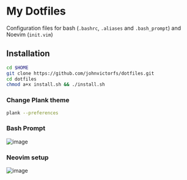 # My Dotfiles

Configuration files for bash (`.bashrc`, `.aliases` and `.bash_prompt`) and Noevim (`init.vim`)

## Installation

```bash
cd $HOME
git clone https://github.com/johnvictorfs/dotfiles.git
cd dotfiles
chmod a+x install.sh && ./install.sh
```

### Change Plank theme

```bash
plank --preferences
```

### Bash Prompt

![image](https://user-images.githubusercontent.com/37747572/56436771-5e2a2880-62b3-11e9-8e60-763832b5a559.png)

### Neovim setup

![image](https://user-images.githubusercontent.com/37747572/56437051-633ba780-62b4-11e9-8a93-ce7420a5243e.png)

